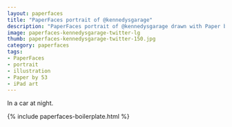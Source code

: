 ```yaml
---
layout: paperfaces
title: "PaperFaces portrait of @kennedysgarage"
description: "PaperFaces portrait of @kennedysgarage drawn with Paper by 53 on an iPad."
image: paperfaces-kennedysgarage-twitter-lg
thumb: paperfaces-kennedysgarage-twitter-150.jpg
category: paperfaces
tags: 
- PaperFaces
- portrait
- illustration
- Paper by 53
- iPad art
---
```


In a car at night.

{% include paperfaces-boilerplate.html %}
